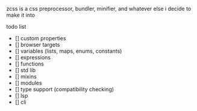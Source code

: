 zcss is a css preprocessor, bundler, minifier, and whatever else i decide to make it into

todo list
- [] custom properties
- [] browser targets
- [] variables (lists, maps, enums, constants)
- [] expressions
- [] functions
- [] std lib
- [] mixins
- [] modules
- [] type support (compatibility checking)
- [] lsp
- [] cli
